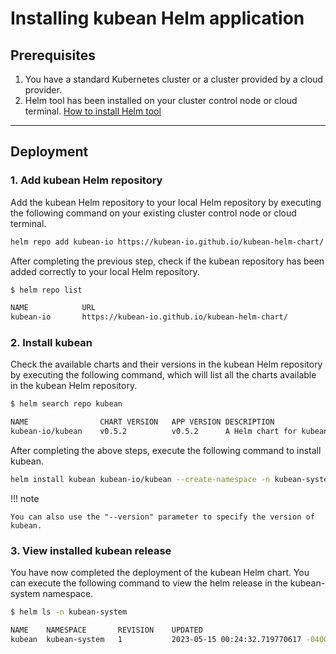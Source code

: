 # Installing kubean Helm application

## Prerequisites

1. You have a standard Kubernetes cluster or a cluster provided by a cloud provider.
2. Helm tool has been installed on your cluster control node or cloud terminal. [How to install Helm tool](https://helm.sh/docs/intro/install/)

---

## Deployment

### 1. Add kubean Helm repository

Add the kubean Helm repository to your local Helm repository by executing the following command on your existing cluster control node or cloud terminal.

```bash
helm repo add kubean-io https://kubean-io.github.io/kubean-helm-chart/
```

After completing the previous step, check if the kubean repository has been added correctly to your local Helm repository.

```bash
$ helm repo list

NAME          	URL
kubean-io     	https://kubean-io.github.io/kubean-helm-chart/
```

### 2. Install kubean

Check the available charts and their versions in the kubean Helm repository by executing the following command, which will list all the charts available in the kubean Helm repository.

```bash
$ helm search repo kubean

NAME            	CHART VERSION	APP VERSION	DESCRIPTION
kubean-io/kubean	v0.5.2       	v0.5.2     	A Helm chart for kubean
```

After completing the above steps, execute the following command to install kubean.

```bash
helm install kubean kubean-io/kubean --create-namespace -n kubean-system
```

!!! note

    You can also use the "--version" parameter to specify the version of kubean.

### 3. View installed kubean release

You have now completed the deployment of the kubean Helm chart. You can execute the following command to view the helm release in the kubean-system namespace.

```bash
$ helm ls -n kubean-system

NAME  	NAMESPACE    	REVISION	UPDATED                                  	STATUS  	CHART            	APP VERSION
kubean	kubean-system	1       	2023-05-15 00:24:32.719770617 -0400 -0400	deployed	kubean-v0.4.9-rc1	v0.4.9-rc1
```

